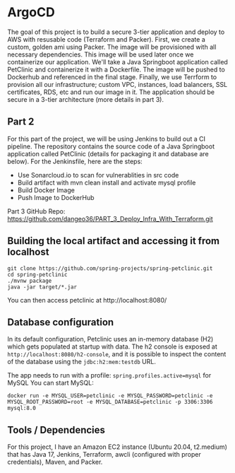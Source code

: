 # ArgoCD  

The goal of this project is to build a secure 3-tier application and deploy to AWS with resusable code (Terraform and Packer). First, we create a custom, golden ami using Packer. The image will be provisioned with all necessary dependencies. This image will be used later once we containerize our application. We'll take a Java Springboot application called PetClinic and containerize it with a Dockerfile. The image will be pushed to Dockerhub and referenced in the final stage. Finally, we use Terrform to provision all our infrastructure; custom VPC, instances, load balancers, SSL certificates, RDS, etc and run our image in it. The application should be secure in a 3-tier architecture (more details in part 3).

## Part 2

For this part of the project, we will be using Jenkins to build out a CI pipeline. The repository contains the source code of a Java Springboot application called PetClinic (details for packaging it and database are below). For the Jenkinsfile, here are the steps:

- Use Sonarcloud.io to scan for vulnerablities in src code
- Build artifact with mvn clean install and activate mysql profile
- Build Docker Image
- Push Image to DockerHub

Part 3 GitHub Repo: https://github.com/dangeo36/PART_3_Deploy_Infra_With_Terraform.git 


## Building the local artifact and accessing it from localhost 
```
git clone https://github.com/spring-projects/spring-petclinic.git
cd spring-petclinic
./mvnw package
java -jar target/*.jar
```

You can then access petclinic at http://localhost:8080/

## Database configuration

In its default configuration, Petclinic uses an in-memory database (H2) which
gets populated at startup with data. The h2 console is exposed at `http://localhost:8080/h2-console`,
and it is possible to inspect the content of the database using the `jdbc:h2:mem:testdb` URL.

The app needs to run with a profile: `spring.profiles.active=mysql` for MySQL 
You can start MySQL:

```
docker run -e MYSQL_USER=petclinic -e MYSQL_PASSWORD=petclinic -e MYSQL_ROOT_PASSWORD=root -e MYSQL_DATABASE=petclinic -p 3306:3306 mysql:8.0
```

## Tools / Dependencies
For this project, I have an Amazon EC2 instance (Ubuntu 20.04, t2.medium) that has Java 17, Jenkins, Terraform, awcli (configured with proper credentials), Maven, and Packer.
